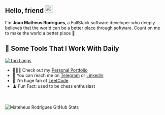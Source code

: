## Hello, friend <img src="https://media.giphy.com/media/hvRJCLFzcasrR4ia7z/giphy.gif" width="25px" height="25px">
I'm **Joao Matheus Rodrigues**, a FullStack software developer who deeply believes that the world can be a better place through software. Count on me to make the world a better place 🤝

## 🚀 Some Tools That I Work With Daily
[![Top Langs](https://github-readme-stats.vercel.app/api/top-langs/?username=matheus-rodrigues00&layout=compact)](https://github.com/matheus-rodrigues00/github-readme-stats)

- 👨🏼‍💻 Check out my [Personal Portfolio](https://matheussoftware.com/work)
- 💼 You can reach me on [Telegram](https://t.me/joao_rodrigues1) or [Linkedin](https://www.linkedin.com/in/joao-software-developer/)
- 🎯 I'm huge fan of [LeetCode](https://leetcode.com/matheus-rodrigues00/)
- ♟️ Fun Fact: used to be chess enthusiast
<br>


![Mateheus Rodrigues GitHub Stats](https://github-readme-stats.vercel.app/api?username=matheus-rodrigues00&show_icons=true&theme=dark&hide_rank=true)
